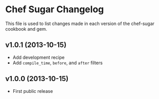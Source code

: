 Chef Sugar Changelog
=========================
This file is used to list changes made in each version of the chef-sugar cookbook and gem.


v1.0.1 (2013-10-15)
-------------------
- Add development recipe
- Add `compile_time`, `before`, and `after` filters

v1.0.0 (2013-10-15)
-------------------
- First public release
